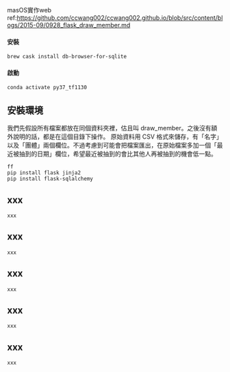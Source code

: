 masOS實作web  
    ref:https://github.com/ccwang002/ccwang002.github.io/blob/src/content/blogs/2015-09/0928_flask_draw_member.md
    
    
#### 安裝 

    brew cask install db-browser-for-sqlite
  
#### 啟動  

    conda activate py37_tf1130
    
## 安裝環境  
我們先假設所有檔案都放在同個資料夾裡，估且叫 draw_member。之後沒有額外說明的話，都是在這個目錄下操作。
原始資料用 CSV 格式來儲存，有「名字」以及「團體」兩個欄位。不過考慮到可能會把檔案匯出，在原始檔案多加一個「最近被抽到的日期」欄位，希望最近被抽到的會比其他人再被抽到的機會低一點。  

    ff  
    pip install flask jinja2
    pip install flask-sqlalchemy
  
  
## xxx
    xxx
    
## xxx
    xxx
    
## xxx
    xxx

## xxx
    xxx
    
## xxx
    xxx
